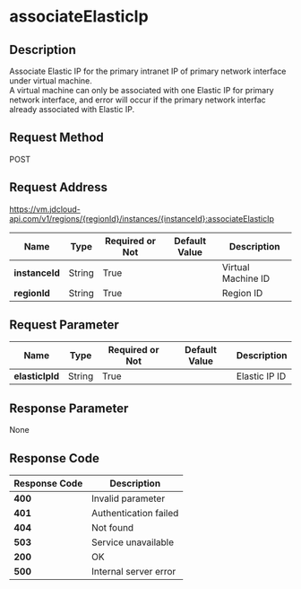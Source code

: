 # associateElasticIp


## Description
Associate Elastic IP for the primary intranet IP of primary network interface under virtual machine.<br>
A virtual machine can only be associated with one Elastic IP for primary network interface, and error will occur if the primary network interfac already associated with Elastic IP.


## Request Method
POST

## Request Address
https://vm.jdcloud-api.com/v1/regions/{regionId}/instances/{instanceId}:associateElasticIp

|Name|Type|Required or Not|Default Value|Description|
|---|---|---|---|---|
|**instanceId**|String|True| |Virtual Machine ID|
|**regionId**|String|True| |Region ID|

## Request Parameter
|Name|Type|Required or Not|Default Value|Description|
|---|---|---|---|---|
|**elasticIpId**|String|True| |Elastic IP ID|


## Response Parameter
None


## Response Code
|Response Code|Description|
|---|---|
|**400**|Invalid parameter|
|**401**|Authentication failed|
|**404**|Not found|
|**503**|Service unavailable|
|**200**|OK|
|**500**|Internal server error|
